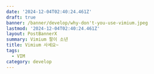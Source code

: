 ```yaml
---
date: '2024-12-04T02:40:24.461Z'
draft: true
banner: /banner/develop/why-don't-you-use-vimium.jpeg
lastmod: '2024-12-04T02:40:24.461Z'
layout: PostBannerX
summary: Vimium 팔이 소년
title: Vimium 사세요~
tags:
  - VIM
category: develop
---
```

